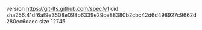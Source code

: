 version https://git-lfs.github.com/spec/v1
oid sha256:41df6af9e3508e098b6339e29ce88380b2cbc42d6d498927c9662d280ec6daec
size 12745
